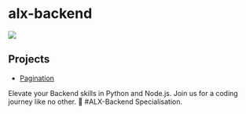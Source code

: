 # alx-backend


![](https://d31ezp3r8jwmks.cloudfront.net/z72iogxov1an3lhfqau0vctadt0u)

## Projects
- [Pagination](./0x00-pagination)

Elevate your Backend skills in Python and Node.js. Join us for a coding journey like no other. 🚀 #ALX-Backend Specialisation.

